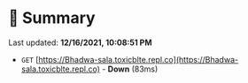 # 📖 Summary
Last updated: **12/16/2021, 10:08:51 PM**

- `GET` [https://Bhadwa-sala.toxicblte.repl.co](https://Bhadwa-sala.toxicblte.repl.co) - **Down** (83ms)
